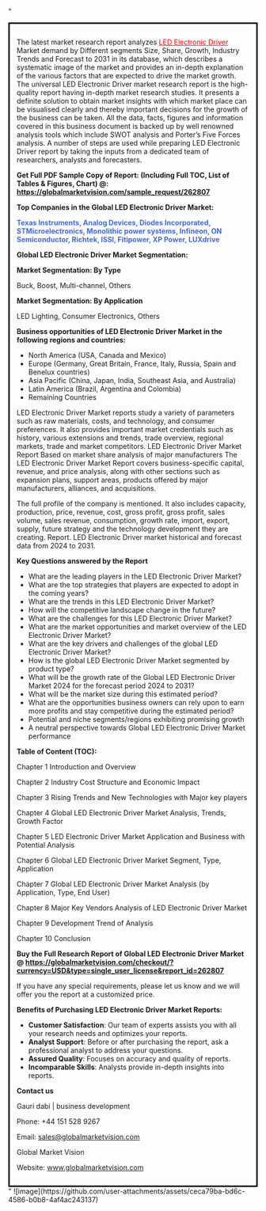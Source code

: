 "<div style='border: 3px solid black; padding: 1em;'>

The latest market research report analyzes <a style='color: #ff0000;' href='https://globalmarketvision.com/reports/global-led-electronic-driver-market/262807'>LED Electronic Driver</a> Market demand by Different segments Size, Share, Growth, Industry Trends and Forecast to 2031 in its database, which describes a systematic image of the market and provides an in-depth explanation of the various factors that are expected to drive the market growth. The universal LED Electronic Driver market research report is the high-quality report having in-depth market research studies. It presents a definite solution to obtain market insights with which market place can be visualised clearly and thereby important decisions for the growth of the business can be taken. All the data, facts, figures and information covered in this business document is backed up by well renowned analysis tools which include SWOT analysis and Porter’s Five Forces analysis. A number of steps are used while preparing LED Electronic Driver report by taking the inputs from a dedicated team of researchers, analysts and forecasters.

<strong>Get Full PDF Sample Copy of Report: (Including Full TOC, List of Tables &amp; Figures, Chart) @</strong><strong>:</strong><strong> <a style='color: #ff0000;' href='https://globalmarketvision.com/sample_request/262807?utm_source=linkedinPulse&utm_medium=Bhagyashree&utm_campaign=SN'><strong>https://globalmarketvision.com/sample_request/262807</strong></a></strong>

<strong>Top Companies in the Global LED Electronic Driver Market:</strong>

<strong style='color: #4169e1;'>Texas Instruments, Analog Devices, Diodes Incorporated, STMicroelectronics, Monolithic power systems, Infineon, ON Semiconductor, Richtek, ISSI, Fitipower, XP Power, LUXdrive</strong>

<strong>Global LED Electronic Driver Market Segmentation:</strong>

<strong>Market Segmentation: By Type</strong>

Buck, Boost, Multi-channel, Others

<strong>Market Segmentation: By Application</strong>

LED Lighting, Consumer Electronics, Others

<strong>Business opportunities of LED Electronic Driver Market in the following regions and countries:</strong>
<ul>
  <li>North America (USA, Canada and Mexico)</li>
  <li>Europe (Germany, Great Britain, France, Italy, Russia, Spain and Benelux countries)</li>
  <li>Asia Pacific (China, Japan, India, Southeast Asia, and Australia)</li>
  <li>Latin America (Brazil, Argentina and Colombia)</li>
  <li>Remaining Countries</li>
</ul>
LED Electronic Driver Market reports study a variety of parameters such as raw materials, costs, and technology, and consumer preferences. It also provides important market credentials such as history, various extensions and trends, trade overview, regional markets, trade and market competitors. LED Electronic Driver Market Report Based on market share analysis of major manufacturers The LED Electronic Driver Market Report covers business-specific capital, revenue, and price analysis, along with other sections such as expansion plans, support areas, products offered by major manufacturers, alliances, and acquisitions.

The full profile of the company is mentioned. It also includes capacity, production, price, revenue, cost, gross profit, gross profit, sales volume, sales revenue, consumption, growth rate, import, export, supply, future strategy and the technology development they are creating. Report. LED Electronic Driver market historical and forecast data from 2024 to 2031.

<strong>Key Questions answered by the Report</strong>
<ul>
  <li>What are the leading players in the LED Electronic Driver Market?</li>
  <li>What are the top strategies that players are expected to adopt in the coming years?</li>
  <li>What are the trends in this LED Electronic Driver Market?</li>
  <li>How will the competitive landscape change in the future?</li>
  <li>What are the challenges for this LED Electronic Driver Market?</li>
  <li>What are the market opportunities and market overview of the LED Electronic Driver Market?</li>
  <li>What are the key drivers and challenges of the global LED Electronic Driver Market?</li>
  <li>How is the global LED Electronic Driver Market segmented by product type?</li>
  <li>What will be the growth rate of the Global LED Electronic Driver Market 2024 for the forecast period 2024 to 2031?</li>
  <li>What will be the market size during this estimated period?</li>
  <li>What are the opportunities business owners can rely upon to earn more profits and stay competitive during the estimated period?</li>
  <li>Potential and niche segments/regions exhibiting promising growth</li>
  <li>A neutral perspective towards Global LED Electronic Driver Market performance</li>
</ul>
<strong>Table of Content (TOC): </strong>

Chapter 1 Introduction and Overview

Chapter 2 Industry Cost Structure and Economic Impact

Chapter 3 Rising Trends and New Technologies with Major key players

Chapter 4 Global LED Electronic Driver Market Analysis, Trends, Growth Factor

Chapter 5 LED Electronic Driver Market Application and Business with Potential Analysis

Chapter 6 Global LED Electronic Driver Market Segment, Type, Application

Chapter 7 Global LED Electronic Driver Market Analysis (by Application, Type, End User)

Chapter 8 Major Key Vendors Analysis of LED Electronic Driver Market

Chapter 9 Development Trend of Analysis

Chapter 10 Conclusion

<strong>Buy the Full Research Report of Global LED Electronic Driver Market @</strong><strong> <strong><a style='color: #ff0000;' href='https://globalmarketvision.com/checkout/?currency=USD&type=single_user_license&report_id=262807?utm_source=linkedinPulse&utm_medium=Bhagyashree&utm_campaign=SN'>https://globalmarketvision.com/checkout/?currency=USD&type=single_user_license&report_id=262807</a></strong>
</strong>

If you have any special requirements, please let us know and we will offer you the report at a customized price.

<strong>Benefits of Purchasing LED Electronic Driver Market Reports:</strong>
<ul>
  <li><strong>Customer Satisfaction</strong>: Our team of experts assists you with all your research needs and optimizes your reports.</li>
  <li><strong>Analyst Support</strong>: Before or after purchasing the report, ask a professional analyst to address your questions.</li>
  <li><strong>Assured Quality</strong>: Focuses on accuracy and quality of reports.</li>
  <li><strong>Incomparable Skills</strong>: Analysts provide in-depth insights into reports.</li>
</ul>
<strong>Contact us</strong>

Gauri dabi | business development

Phone: +44 151 528 9267

Email: <a href='mailto:sales@globalmarketvision.com'>sales@globalmarketvision.com</a>

Global Market Vision

Website: <a href='http://www.globalmarketvision.com/'>www.globalmarketvision.com</a>

</div>"
![image](https://github.com/user-attachments/assets/ceca79ba-bd6c-4586-b0b8-4af4ac243137)

